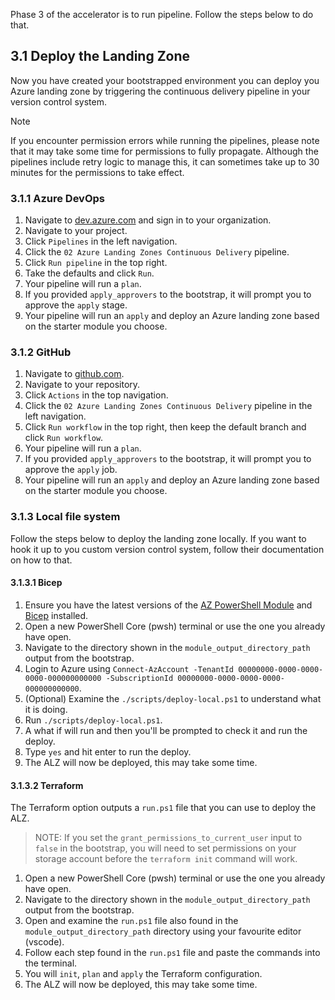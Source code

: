 <!-- markdownlint-disable first-line-h1 -->
Phase 3 of the accelerator is to run pipeline. Follow the steps below to do that.

## 3.1 Deploy the Landing Zone

Now you have created your bootstrapped environment you can deploy you Azure landing zone by triggering the continuous delivery pipeline in your version control system.

> [!NOTE]
> If you encounter permission errors while running the pipelines, please note that it may take some time for permissions to fully propagate. Although the pipelines include retry logic to manage this, it can sometimes take up to 30 minutes for the permissions to take effect.

### 3.1.1 Azure DevOps

1. Navigate to [dev.azure.com](https://dev.azure.com) and sign in to your organization.
1. Navigate to your project.
1. Click `Pipelines` in the left navigation.
1. Click the `02 Azure Landing Zones Continuous Delivery` pipeline.
1. Click `Run pipeline` in the top right.
1. Take the defaults and click `Run`.
1. Your pipeline will run a `plan`.
1. If you provided `apply_approvers` to the bootstrap, it will prompt you to approve the `apply` stage.
1. Your pipeline will run an `apply` and deploy an Azure landing zone based on the starter module you choose.

### 3.1.2 GitHub

1. Navigate to [github.com](https://github.com).
1. Navigate to your repository.
1. Click `Actions` in the top navigation.
1. Click the `02 Azure Landing Zones Continuous Delivery` pipeline in the left navigation.
1. Click `Run workflow` in the top right, then keep the default branch and click `Run workflow`.
1. Your pipeline will run a `plan`.
1. If you provided `apply_approvers` to the bootstrap, it will prompt you to approve the `apply` job.
1. Your pipeline will run an `apply` and deploy an Azure landing zone based on the starter module you choose.

### 3.1.3 Local file system

Follow the steps below to deploy the landing zone locally. If you want to hook it up to you custom version control system, follow their documentation on how to that.

#### 3.1.3.1 Bicep

1. Ensure you have the latest versions of the [AZ PowerShell Module](https://learn.microsoft.com/en-us/powershell/azure/install-azure-powershell) and [Bicep](https://learn.microsoft.com/en-us/azure/azure-resource-manager/bicep/install) installed.
1. Open a new PowerShell Core (pwsh) terminal or use the one you already have open.
1. Navigate to the directory shown in the `module_output_directory_path` output from the bootstrap.
1. Login to Azure using `Connect-AzAccount -TenantId 00000000-0000-0000-0000-000000000000 -SubscriptionId 00000000-0000-0000-0000-000000000000`.
1. (Optional) Examine the `./scripts/deploy-local.ps1` to understand what it is doing.
1. Run `./scripts/deploy-local.ps1`.
1. A what if will run and then you'll be prompted to check it and run the deploy.
1. Type `yes` and hit enter to run the deploy.
1. The ALZ will now be deployed, this may take some time.

#### 3.1.3.2 Terraform

The Terraform option outputs a `run.ps1` file that you can use to deploy the ALZ.

>NOTE: If you set the `grant_permissions_to_current_user` input to `false` in the bootstrap, you will need to set permissions on your storage account before the `terraform init` command will work.

1. Open a new PowerShell Core (pwsh) terminal or use the one you already have open.
1. Navigate to the directory shown in the `module_output_directory_path` output from the bootstrap.
1. Open and examine the `run.ps1` file also found in the `module_output_directory_path` directory using your favourite editor (vscode).
1. Follow each step found in the `run.ps1` file and paste the commands into the terminal.
1. You will `init`, `plan` and `apply` the Terraform configuration.
1. The ALZ will now be deployed, this may take some time.
